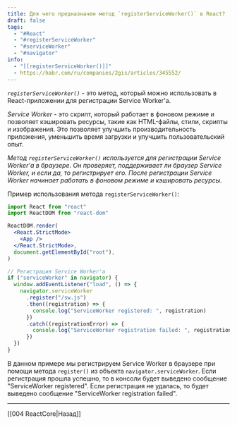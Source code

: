 ```yaml
---
title: Для чего предназначен метод `registerServiceWorker()` в React?
draft: false
tags:
  - "#React"
  - "#registerServiceWorker"
  - "#serviceWorker"
  - "#navigator"
info:
  - "[[registerServiceWorker()]]"
  - https://habr.com/ru/companies/2gis/articles/345552/
---
```

*`registerServiceWorker()`* - это метод, который можно использовать в React-приложении для регистрации Service Worker'а.

_Service Worker_ - это скрипт, который работает в фоновом режиме и позволяет кэшировать ресурсы, такие как HTML-файлы, стили, скрипты и изображения. Это позволяет улучшить производительность приложения, уменьшить время загрузки и улучшить пользовательский опыт.

_Метод `registerServiceWorker()` используется для регистрации Service Worker'а в браузере. Он проверяет, поддерживает ли браузер Service Worker, и если да, то регистрирует его. После регистрации Service Worker начинает работать в фоновом режиме и кэшировать ресурсы._

Пример использования метода `registerServiceWorker()`:

```jsx
import React from "react"
import ReactDOM from "react-dom"

ReactDOM.render(
  <React.StrictMode>
    <App />
  </React.StrictMode>,
  document.getElementById("root"),
)

// Регистрация Service Worker'а
if ("serviceWorker" in navigator) {
  window.addEventListener("load", () => {
    navigator.serviceWorker
      .register("/sw.js")
      .then((registration) => {
        console.log("ServiceWorker registered: ", registration)
      })
      .catch((registrationError) => {
        console.log("ServiceWorker registration failed: ", registrationError)
      })
  })
}
```

В данном примере мы регистрируем Service Worker в браузере при помощи метода `register()` из объекта `navigator.serviceWorker`. Если регистрация прошла успешно, то в консоли будет выведено сообщение "ServiceWorker registered". Если регистрация не удалась, то будет выведено сообщение "ServiceWorker registration failed".

---

[[004 ReactCore|Назад]]